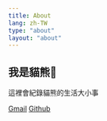 ```yaml
---
title: About
lang: zh-TW
type: "about"
layout: "about"
---
```


## 我是貓熊🐼

這裡會紀錄貓熊的生活大小事

[Gmail](mailto:wu.messi.wu@gmail.com)
[Github](https://github.com/moon-jam)

<!--more-->
